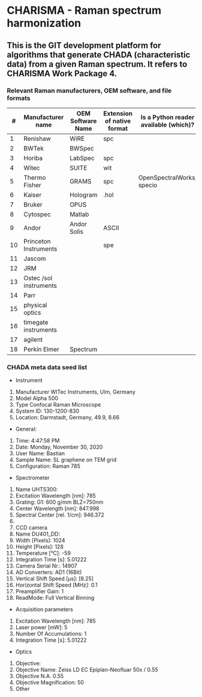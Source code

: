 # CHARISMA - Raman spectrum harmonization

## This is the GIT development platform for algorithms that generate CHADA (characteristic data) from a given Raman spectrum. It refers to CHARISMA Work Package 4.

### Relevant Raman manufacturers, OEM software, and file formats
| # | Manufacturer name | OEM Software Name | Extension of native format |Is  a Python reader available (which)? |
| ------ | ------ | ------ | ------ |------ |
1|	Renishaw	|	WiRE|	spc	||
2|	BWTek	|	BWSpec	|	||
3	|Horiba	|	LabSpec	|spc	||
4|	Witec	|	SUITE	| wit|	|
5|	Thermo Fisher	|	GRAMS	|spc|	OpenSpectralWorks, specio|
6|	Kaiser	|	Hologram	|.hol	||
7|	Bruker	|	OPUS	|||	
8	|Cytospec	|		Matlab	|||
9	|Andor	|		Andor Solis| ASCII	||
10|Princeton Instruments	||		spe	||
11|	Jascom	||||			
12|	JRM	||||			
13|	Ostec /sol instruments		||||		
14|	Parr	||||	
15|	physical optics		||||		
16	|timegate instruments	||||			
17|	agilent			||||	
18|	Perkin Elmer	|	Spectrum		|||

### CHADA meta data seed list	
- Instrument	
1. Manufacturer	WITec Instruments, Ulm, Germany
1. Model	Alpha 500
1. Type	Confocal Raman Microscope
1. System ID:	130-1200-830
1. Location:	Darmstadt, Germany, 49.9, 8.66

- General:	
1. Time:	4:47:58 PM
1. Date:	Monday, November 30, 2020
1. User Name:	Bastian
1. Sample Name:	SL graphene on TEM grid
1. Configuration:	Raman 785

- Spectrometer	
1. Name	UHTS300:
1. Excitation Wavelength [nm]:	785
1. Grating:	G1: 600 g/mm BLZ=750nm
1. Center Wavelength [nm]:	847.998
1. Spectral Center [rel. 1/cm]:	946.372
1. 	
1. CCD camera	
1. Name	DU401_DD:
1. Width [Pixels]:	1024
1. Height [Pixels]:	128
1. Temperature [°C]:	-59
1. Integration Time [s]:	5.01222
1. Camera Serial Nr.:	14907
1. AD Converters:	AD1 (16Bit)
1. Vertical Shift Speed [µs]:	[8.25]
1. Horizontal Shift Speed [MHz]:	0.1
1. Preamplifier Gain:	1
1. ReadMode:	Full Vertical Binning

- Acquisition parameters	
1. Excitation Wavelength [nm]:	785
1. Laser power [mW]:	5
1. Number Of Accumulations:	1
1. Integration Time [s]:	5.01222

- Optics	
1. Objective:	
1. Objective Name:	Zeiss LD EC Epiplan-Neofluar 50x / 0.55
1. Objective N.A.	0.55
1. Objective Magnification:	50
1. Other	

